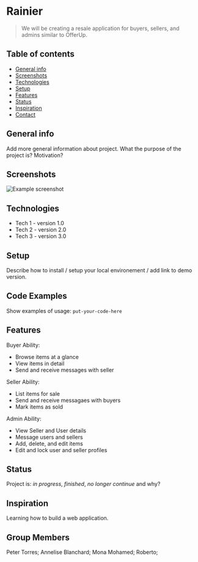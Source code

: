 # Rainier

> We will be creating a resale application for buyers, sellers, and admins similar to OfferUp.

## Table of contents
* [General info](#general-info)
* [Screenshots](#screenshots)
* [Technologies](#technologies)
* [Setup](#setup)
* [Features](#features)
* [Status](#status)
* [Inspiration](#inspiration)
* [Contact](#contact)

## General info
Add more general information about project. What the purpose of the project is? Motivation?

## Screenshots
![Example screenshot](./img/screenshot.png)

## Technologies
* Tech 1 - version 1.0
* Tech 2 - version 2.0
* Tech 3 - version 3.0

## Setup
Describe how to install / setup your local environement / add link to demo version.

## Code Examples
Show examples of usage:
`put-your-code-here`

## Features
Buyer Ability:
* Browse items at a glance
* View items in detail
* Send and receive messages with seller

Seller Ability:
* List items for sale
* Send and receive messagaes with buyers
* Mark items as sold

Admin Ability:
* View Seller and User details
* Message users and sellers
* Add, delete, and edit items
* Edit and lock user and seller profiles

## Status
Project is: _in progress_, _finished_, _no longer continue_ and why?

## Inspiration
Learning how to build a web application.

## Group Members
Peter Torres; 
Annelise Blanchard; 
Mona Mohamed; 
Roberto; 

